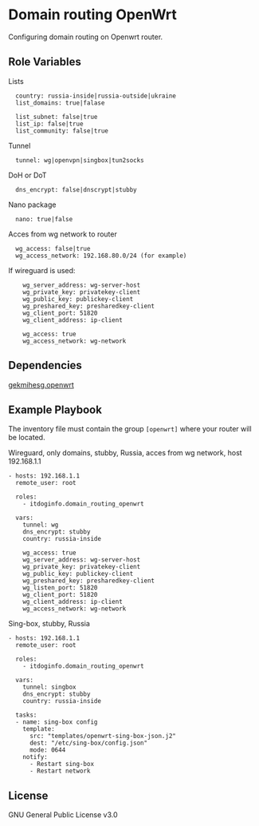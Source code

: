 Domain routing OpenWrt
=========

Configuring domain routing on Openwrt router.


Role Variables
--------------

Lists
```
  country: russia-inside|russia-outside|ukraine
  list_domains: true|falase

  list_subnet: false|true
  list_ip: false|true
  list_community: false|true
```

Tunnel
```
  tunnel: wg|openvpn|singbox|tun2socks
```

DoH or DoT
```
  dns_encrypt: false|dnscrypt|stubby
```

Nano package
```
  nano: true|false
```

Acces from wg network to router
```
  wg_access: false|true
  wg_access_network: 192.168.80.0/24 (for example)
```

If wireguard is used:
```
    wg_server_address: wg-server-host
    wg_private_key: privatekey-client
    wg_public_key: publickey-client
    wg_preshared_key: presharedkey-client
    wg_client_port: 51820
    wg_client_address: ip-client

    wg_access: true
    wg_access_network: wg-network
```

Dependencies
------------

[gekmihesg.openwrt](https://github.com/gekmihesg/ansible-openwrt)


Example Playbook
----------------

The inventory file must contain the group `[openwrt]` where your router will be located.


Wireguard, only domains, stubby, Russia, acces from wg network, host 192.168.1.1
```
- hosts: 192.168.1.1
  remote_user: root

  roles:
    - itdoginfo.domain_routing_openwrt

  vars:
    tunnel: wg
    dns_encrypt: stubby
    country: russia-inside
    
    wg_access: true
    wg_server_address: wg-server-host
    wg_private_key: privatekey-client
    wg_public_key: publickey-client
    wg_preshared_key: presharedkey-client
    wg_listen_port: 51820
    wg_client_port: 51820
    wg_client_address: ip-client
    wg_access_network: wg-network
```

Sing-box, stubby, Russia
```
- hosts: 192.168.1.1
  remote_user: root

  roles:
    - itdoginfo.domain_routing_openwrt

  vars:
    tunnel: singbox
    dns_encrypt: stubby
    country: russia-inside

  tasks:
  - name: sing-box config
    template:
      src: "templates/openwrt-sing-box-json.j2"
      dest: "/etc/sing-box/config.json"
      mode: 0644
    notify:
      - Restart sing-box
      - Restart network
```

License
-------

GNU General Public License v3.0